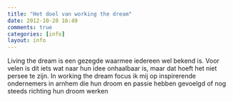 ```yaml
---
title: "Het doel van working the dream"
date: 2012-10-28 16:49
comments: true
categories: [info]
layout: info
---
```

Living the dream is een gezegde waarmee iedereen wel bekend is. Voor velen is dit iets wat naar hun idee onhaalbaar is, maar dat hoeft het niet persee te zijn. In working the dream focus ik mij op inspirerende ondernemers in arnhem die hun droom en passie hebben gevoelgd of nog steeds richting hun droom werken
